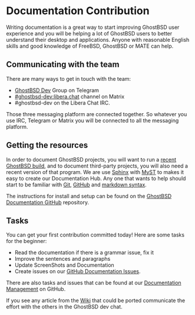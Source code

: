 <h1>Documentation Contribution</h1>

Writing documentation is a great way to start improving GhostBSD user experience and you will be helping a lot of GhostBSD users to better understand their desktop and applications. Anyone with reasonable English skills and good knowledge of FreeBSD, GhostBSD or MATE can help.

## Communicating with the team

There are many ways to get in touch with the team:
* [GhostBSD Dev](https://t.me/ghostbsd_dev) Group on Telegram
* [#ghostbsd-dev:libera.chat](https://app.element.io/#/room/#ghostbsd-dev:libera.chat) channel on Matrix
* #ghostbsd-dev on the Libera Chat IRC.

Those three messaging platform are connected together. So whatever you use IRC, Telegram or Matrix you will be connected to all the messaging platform.

## Getting the resources

In order to document GhostBSD projects, you will want to run a [recent GhostBSD build](https://www.ghostbsd.org/download#latest_builds), and to document third-party projects, you will also need a recent version of that program. We are use [Sphinx](https://www.sphinx-doc.org) with [MyST](https://myst-parser.readthedocs.io) to makes it easy to create our Documentation Hub. Any one that wants to help should start to be familiar with [Git](getting-started.md#knowing-how-to-use-git), [GitHub](getting-started.md#knowing-how-to-use-github) and [markdown syntax](https://www.markdownguide.org/basic-syntax/).

The instructions for install and setup can be found on the  [GhostBSD Documentation GitHub](https://github.com/ghostbsd/documentation#local-development-server) repository.

## Tasks

You can get your first contribution committed today! Here are some tasks for the beginner:
* Read the documentation if there is a grammar issue, fix it
* Improve the sentences and paragraphs
* Update ScreenShots and Documentation
* Create issues on our  [GitHub Documentation Issues](https://github.com/ghostbsd/documentation/issues/new).

There are also tasks and issues that can be found at our [Documentation Management](https://github.com/orgs/ghostbsd/projects/5) on GitHub.

If you see any article from the [Wiki](https://wiki.ghostbsd.org/) that could be ported communicate the effort with the others in the GhostBSD dev chat.